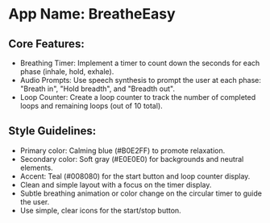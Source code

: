 # **App Name**: BreatheEasy

## Core Features:

- Breathing Timer: Implement a timer to count down the seconds for each phase (inhale, hold, exhale).
- Audio Prompts: Use speech synthesis to prompt the user at each phase: "Breath in", "Hold breadth", and "Breadth out".
- Loop Counter: Create a loop counter to track the number of completed loops and remaining loops (out of 10 total).

## Style Guidelines:

- Primary color: Calming blue (#B0E2FF) to promote relaxation.
- Secondary color: Soft gray (#E0E0E0) for backgrounds and neutral elements.
- Accent: Teal (#008080) for the start button and loop counter display.
- Clean and simple layout with a focus on the timer display.
- Subtle breathing animation or color change on the circular timer to guide the user.
- Use simple, clear icons for the start/stop button.